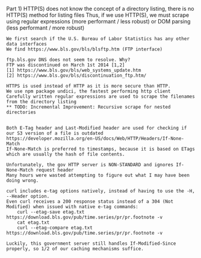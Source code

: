 Part 1)
	HTTP(S) does not know the concept of a directory listing, there is no HTTP(S) method for listing files
	Thus, if we use HTTP(S), we must scrape using regular expressions (more performant / less robust) or DOM parsing (less performant / more robust)

	We first search if the U.S. Bureau of Labor Statistics has any other data interfaces
	We find https://www.bls.gov/bls/blsftp.htm (FTP interface)

	ftp.bls.gov DNS does not seem to resolve. Why?
	FTP was discontinued on March 1st 2014 [1,2]
	[1] https://www.bls.gov/bls/web_systems_update.htm
	[2] https://www.bls.gov/bls/discontinuation_ftp.htm/

	HTTPS is used instead of HTTP as it is more secure than HTTP.
	We use npm package undici, the fastest performing http client
	Carefully written regular expressions are used to scrape the filenames from the directory listing
	** TODO: Incremental Improvement: Recursive scrape for nested directories


	Both E-Tag header and Last-Modified header are used for checking if our S3 version of a file is outdated
	https://developer.mozilla.org/en-US/docs/Web/HTTP/Headers/If-None-Match
	If-None-Match is preferred to timestamps, because it is based on ETags which are usually the hash of file contents.

	Unfortunately, the gov HTTP server is NON-STANDARD and ignores If-None-Match request header
	Many hours were wasted attempting to figure out what I may have been doing wrong.

	curl includes e-tag options natively, instead of having to use the -H, --Header option.
	Even curl receives a 200 response status instead of a 304 (Not Modified) when issued with native e-tag commands:
		curl --etag-save etag.txt https://download.bls.gov/pub/time.series/pr/pr.footnote -v
		cat etag.txt
		curl --etag-compare etag.txt https://download.bls.gov/pub/time.series/pr/pr.footnote -v

	Luckily, this government server still handles If-Modified-Since properly, so 1/2 of our caching mechanisms suffice.

	
